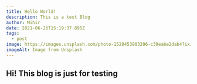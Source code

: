 ```yaml
---
title: Hello World!
description: This is a test Blog
author: Mihir
date: 2021-06-26T15:19:37.895Z
tags:
  - post
image: https://images.unsplash.com/photo-1520453803296-c39eabe2dab4?ixid=MnwxMjA3fDB8MHxzZWFyY2h8NXx8aGVsbG98ZW58MHx8MHx8&ixlib=rb-1.2.1&auto=format&fit=crop&w=500&q=60
imageAlt: Image from Unsplash
---
```

## Hi! This blog is just for testing